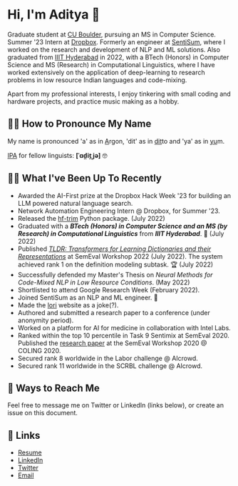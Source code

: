 # Hi, I'm Aditya 👋

Graduate student at [CU Boulder](https://www.colorado.edu), pursuing an MS in Computer Science. Summer '23 Intern at [Dropbox](https://www.dropbox.com). Formerly an engineer at [SentiSum](https://www.sentisum.com/), where I worked on the research and development of NLP and ML solutions. Also graduated from [IIIT Hyderabad](https://iiit.ac.in) in 2022, with a BTech (Honors) in Computer Science and MS (Research) in Computational Linguistics, where I have worked extensively on the application of deep-learning to research problems in low resource Indian languages and code-mixing.

Apart from my professional interests, I enjoy tinkering with small coding and hardware projects, and practice music making as a hobby.

## 💁‍♂️ How to Pronounce My Name

My name is pronounced 'a' as in <ins>A</ins>rgon, 'dit' as in <ins>dit</ins>to and 'ya' as in <ins>yu</ins>m. 

[IPA](https://en.wikipedia.org/wiki/International_Phonetic_Alphabet) for fellow linguists: __\[ˈɑd̪it̪ˌjə\]__ 🤓

## 👨‍💻 What I've Been Up To Recently

- Awarded the AI-First prize at the Dropbox Hack Week '23 for building an LLM powered natural language search.
- Network Automation Engineering Intern @ Dropbox, for Summer '23.
- Released the [hf-trim](https://github.com/IamAdiSri/hf-trim) Python package. (July 2022)
- Graduated with a _**BTech (Honors) in Computer Science and an MS (by Research) in Computational Linguistics**_ from _**IIIT Hyderabad**_. 🎉 (July 2022)
- Published _[TLDR: Transformers for Learning Dictionaries and their Representations](https://aclanthology.org/2022.semeval-1.6/)_ at SemEval Workshop 2022 (July 2022). The system achieved rank 1 on the definition modeling subtask. 🏆 (July 2022)
- Successfully defended my Master's Thesis on _Neural Methods for Code-Mixed NLP in Low Resource Conditions_. (May 2022)
- Shortlisted to attend Google Research Week (February 2022).
- Joined SentiSum as an NLP and ML engineer. 💼
- Made the [lori](https://iamadisri.github.io/lori/) website as a joke(?).
- Authored and submitted a research paper to a conference (under anonymity period).
- Worked on a platform for AI for medicine in collaboration with Intel Labs.
- Ranked within the top 10 percentile in Task 9 Sentimix at SemEval 2020. Published the [research paper](https://arxiv.org/abs/2007.12076) at the SemEval Workshop 2020 @ COLING 2020.
- Secured rank 8 worldwide in the Labor challenge @ AIcrowd.
- Secured rank 11 worldwide in the SCRBL challenge @ AIcrowd.

## 💬 Ways to Reach Me

Feel free to message me on Twitter or LinkedIn (links below), or create an issue on this document.

## 🔗 Links

<!-- - [CV](https://github.com/IamAdiSri/IamAdiSri/blob/main/assets/CV.pdf) -->
- [Resume](https://github.com/IamAdiSri/IamAdiSri/blob/main/assets/Resume.pdf)<br>
- [LinkedIn](https://www.linkedin.com/in/aditya-srivastava-12810a108/)<br>
- [Twitter](https://www.twitter.com/IamAdiSri)
- [Email](mailto:aditya.srivastava@research.iiit.ac.in)

<!--
**IamAdiSri/IamAdiSri** is a ✨ _special_ ✨ repository because its `README.md` (this file) appears on your GitHub profile.

Here are some ideas to get you started:

- 🔭 I’m currently working on ...
- 🌱 I’m currently learning ...
- 👯 I’m looking to collaborate on ...
- 🤔 I’m looking for help with ...
- 💬 Ask me about ...
- 📫 How to reach me: ...
- 😄 Pronouns: ...
- ⚡ Fun fact: ...
-->
